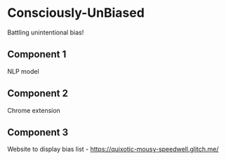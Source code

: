 # Consciously-UnBiased
Battling unintentional bias!

## Component 1
NLP model

## Component 2
Chrome extension

## Component 3 
Website to display bias list - https://quixotic-mousy-speedwell.glitch.me/

